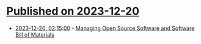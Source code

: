 # [Published on 2023-12-20](index.md)

* [2023-12-20, 02:15:00](https://soylentnews.org/article.pl?sid=23/12/19/0441200&from=rss) - [Managing Open Source Software and Software Bill of Materials](https://soylentnews.org/article.pl?sid=23/12/19/0441200&from=rss)
